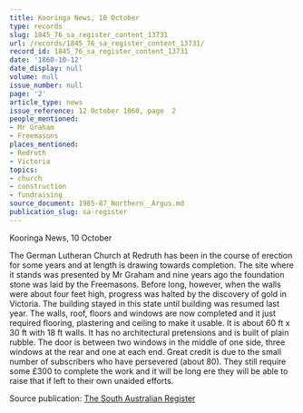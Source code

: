 ```yaml
---
title: Kooringa News, 10 October
type: records
slug: 1845_76_sa_register_content_13731
url: /records/1845_76_sa_register_content_13731/
record_id: 1845_76_sa_register_content_13731
date: '1860-10-12'
date_display: null
volume: null
issue_number: null
page: '2'
article_type: news
issue_reference: 12 October 1860, page  2
people_mentioned:
- Mr Graham
- Freemasons
places_mentioned:
- Redruth
- Victoria
topics:
- church
- construction
- fundraising
source_document: 1985-87_Northern__Argus.md
publication_slug: sa-register
---
```


Kooringa News, 10 October

The German Lutheran Church at Redruth has been in the course of erection for some years and at length is drawing towards completion.  The site where it stands was presented by Mr Graham and nine years ago the foundation stone was laid by the Freemasons.  Before long, however, when the walls were about four feet high, progress was halted by the discovery of gold in Victoria.  The building stayed in this state until building was resumed last year.  The walls, roof, floors and windows are now completed and it just required flooring, plastering and ceiling to make it usable.  It is about 60 ft x 30 ft with 18 ft walls.  It has no architectural pretensions and is built of plain rubble.  The door is between two windows in the middle of one side, three windows at the rear and one at each end.  Great credit is due to the small number of subscribers who have persevered (about 80).  They still require some £300 to complete the work and it will be long ere they will be able to raise that if left to their own unaided efforts.

Source publication: [The South Australian Register](/publications/sa-register/)
